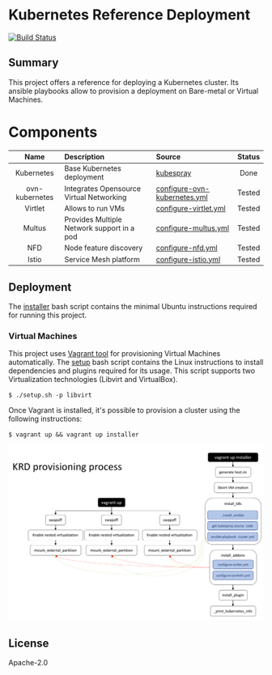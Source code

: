 # Kubernetes Reference Deployment
[![Build Status](https://travis-ci.org/electrocucaracha/krd.png)](https://travis-ci.org/electrocucaracha/krd)

## Summary

This project offers a reference for deploying a Kubernetes cluster.
Its ansible playbooks allow to provision a deployment on Bare-metal
or Virtual Machines.

# Components

| Name           | Description                                   | Source                            | Status      |
|:--------------:|:----------------------------------------------|:----------------------------------|:-----------:|
| Kubernetes     | Base Kubernetes deployment                    | [kubespray][2]                    | Done        |
| ovn-kubernetes | Integrates Opensource Virtual Networking      | [configure-ovn-kubernetes.yml][3] | Tested      |
| Virtlet        | Allows to run VMs                             | [configure-virtlet.yml][4]        | Tested      |
| Multus         | Provides Multiple Network support in a pod    | [configure-multus.yml][5]         | Tested      |
| NFD            | Node feature discovery                        | [configure-nfd.yml][7]            | Tested      |
| Istio          | Service Mesh platform                         | [configure-istio.yml][8]          | Tested      |

## Deployment

The [installer](installer.sh) bash script contains the minimal
Ubuntu instructions required for running this project.

### Virtual Machines

This project uses [Vagrant tool][6] for provisioning Virtual Machines
automatically. The [setup](setup.sh) bash script contains the
Linux instructions to install dependencies and plugins required for
its usage. This script supports two Virtualization technologies
(Libvirt and VirtualBox).

    $ ./setup.sh -p libvirt

Once Vagrant is installed, it's possible to provision a cluster using
the following instructions:

    $ vagrant up && vagrant up installer

![Provisioning](docs/src/img/provisioning.png)

## License

Apache-2.0

[2]: https://github.com/kubernetes-sigs/kubespray
[3]: playbooks/configure-ovn-kubernetes.yml
[4]: playbooks/configure-virtlet.yml
[5]: playbooks/configure-multus.yml
[6]: https://www.vagrantup.com/
[7]: playbooks/configure-nfd.yml
[8]: playbooks/configure-istio.yml
